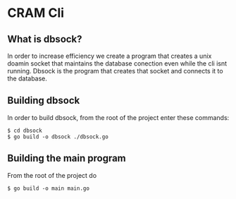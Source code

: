 # CRAM Cli 

## What is dbsock?

In order to increase efficiency we create a program that creates a unix doamin socket that maintains the database conection even while the cli isnt running. Dbsock is the program that creates that socket and connects it to the database.

## Building dbsock

In order to build dbsock, from the root of the project enter these commands:

```shell
$ cd dbsock
$ go build -o dbsock ./dbsock.go
```

## Building the main program

From the root of the project do

```shell
$ go build -o main main.go
```
